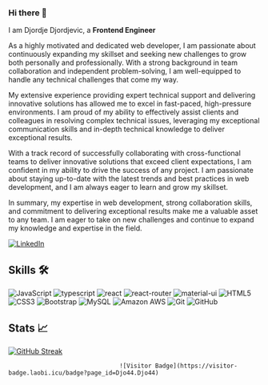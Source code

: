 ### Hi there 👋


I am Djordje Djordjevic, a **Frontend Engineer** 

As a highly motivated and dedicated web developer, I am passionate about continuously expanding my skillset and seeking new challenges to grow both personally and professionally. With a strong background in team collaboration and independent problem-solving, I am well-equipped to handle any technical challenges that come my way.

My extensive experience providing expert technical support and delivering innovative solutions has allowed me to excel in fast-paced, high-pressure environments. I am proud of my ability to effectively assist clients and colleagues in resolving complex technical issues, leveraging my exceptional communication skills and in-depth technical knowledge to deliver exceptional results.

With a track record of successfully collaborating with cross-functional teams to deliver innovative solutions that exceed client expectations, I am confident in my ability to drive the success of any project. I am passionate about staying up-to-date with the latest trends and best practices in web development, and I am always eager to learn and grow my skillset.

In summary, my expertise in web development, strong collaboration skills, and commitment to delivering exceptional results make me a valuable asset to any team. I am eager to take on new challenges and continue to expand my knowledge and expertise in the field.



[![LinkedIn](https://img.shields.io/badge/linkedin-%230077B5.svg?style=for-the-badge&logo=linkedin&logoColor=white)]([[https://www.linkedin.com/in/muhammad-adeel-9ba19951/](https://www.linkedin.com/in/djordje-44/)](https://www.linkedin.com/in/djordje-44/))


## Skills 🛠️

![JavaScript](https://img.shields.io/badge/-JavaScript-black?style=flat-square&logo=javascript)
![typescript](https://img.shields.io/badge/TypeScript-3178C6?style=flat-square&logo=typescript&logoColor=white)
![react](https://img.shields.io/badge/React-20232A?style=flat-square&logo=react&logoColor=61DAFB)
![react-router](https://img.shields.io/badge/React_Router-CA4245?style=flat-square&logo=react-router&logoColor=white)
![material-ui](https://img.shields.io/badge/Material_UI-0081CB?style=flat-square&logo=mui&logoColor=white)
![HTML5](https://img.shields.io/badge/-HTML5-E34F26?style=flat-square&logo=html5&logoColor=white)
![CSS3](https://img.shields.io/badge/-CSS3-1572B6?style=flat-square&logo=css3)
![Bootstrap](https://img.shields.io/badge/-Bootstrap-563D7C?style=flat-square&logo=bootstrap)
![MySQL](https://img.shields.io/badge/-MySQL-black?style=flat-square&logo=mysql)
![Amazon AWS](https://img.shields.io/badge/Amazon%20AWS-232F3E?style=flat-square&logo=amazon-aws)
![Git](https://img.shields.io/badge/-Git-black?style=flat-square&logo=git)
![GitHub](https://img.shields.io/badge/-GitHub-181717?style=flat-square&logo=github)



## Stats 📈



[![GitHub Streak](https://streak-stats.demolab.com?user=Djo44&theme=react&date_format=j%20M%5B%20Y%5D)](https://git.io/streak-stats)

                                   ![Visitor Badge](https://visitor-badge.laobi.icu/badge?page_id=Djo44.Djo44)
